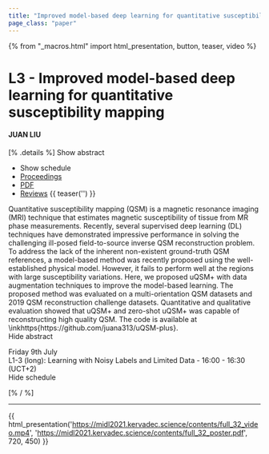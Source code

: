 ```yaml
---
title: "Improved model-based deep learning for quantitative susceptibility mapping"
page_class: "paper"
---
```


{% from "_macros.html" import html_presentation, button, teaser, video %}

# L3 - Improved model-based deep learning for quantitative susceptibility mapping

#### JUAN LIU

[% .details %]
<a class="toggle_visibility" data-selector=".abstract" data-level="3">Show abstract</a>
- <a class="toggle_visibility" data-selector=".schedule" data-level="3">Show schedule</a>
- <a href="">Proceedings</a>
- <a href="https://openreview.net/pdf?id=Y7koM_09Cme">PDF</a>
- <a href="https://openreview.net/forum?id=Y7koM_09Cme">Reviews</a>
{{ teaser('') }}

<p>
    <span class="abstract">
        Quantitative susceptibility mapping (QSM) is a magnetic resonance imaging (MRI) technique that estimates magnetic susceptibility of tissue from MR phase measurements. Recently, several supervised deep learning (DL) techniques have demonstrated impressive performance in solving the challenging ill-posed field-to-source inverse QSM reconstruction problem. To address the lack of the inherent non-existent ground-truth QSM references, a model-based method was recently proposed using the well-established physical model. However, it fails to perform well at the regions with large susceptibility variations. Here, we proposed uQSM+ with data augmentation techniques to improve the model-based learning. The proposed method was evaluated on a multi-orientation QSM datasets and 2019 QSM reconstruction challenge datasets. Quantitative and qualitative evaluation showed that uQSM+ and zero-shot uQSM+ was capable of reconstructing high quality QSM. The code is available at \inkhttps{https://github.com/juana313/uQSM-plus}.
        <br>
        <span class="actions"><a class="toggle_visibility" data-level="2">Hide abstract</a></span>
    </span>
</p>

<p>
    <span class="schedule">
         Friday 9th July<br>L1-3 (long): Learning with Noisy Labels and Limited Data - 16:00 - 16:30 (UCT+2)
        <br>
        <span class="actions"><a class="toggle_visibility" data-level="2">Hide schedule</a></span>
    </span>
</p>

[% / %]


---

{{ html_presentation('https://midl2021.kervadec.science/contents/full_32_video.mp4', 'https://midl2021.kervadec.science/contents/full_32_poster.pdf', 720, 450) }}